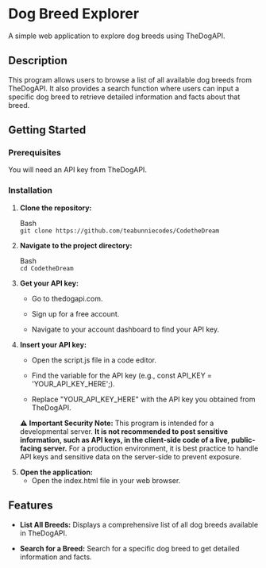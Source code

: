 # Dog Breed Explorer
A simple web application to explore dog breeds using TheDogAPI.

## Description 
This program allows users to browse a list of all available dog breeds from TheDogAPI. It also provides a search function where users can input a specific dog breed to retrieve detailed information and facts about that breed.

## Getting Started
### Prerequisites 
You will need an API key from TheDogAPI.

### Installation
<ol>
<li><b>Clone the repository:</b>

Bash  
`git clone https://github.com/teabunniecodes/CodetheDream`</li>

<li><b>Navigate to the project directory:</b>

Bash  
`cd CodetheDream`</li>

<li><b>Get your API key:</b>

- Go to thedogapi.com.

- Sign up for a free account.

- Navigate to your account dashboard to find your API key.
</li>

<li><b>Insert your API key:</b>

- Open the script.js file in a code editor.

- Find the variable for the API key (e.g., const API_KEY = 'YOUR_API_KEY_HERE';).

- Replace "YOUR_API_KEY_HERE" with the API key you obtained from TheDogAPI.

⚠️ **Important Security Note:** This program is intended for a developmental server. **It is not recommended to post sensitive information, such as API keys, in the client-side code of a live, public-facing server.** For a production environment, it is best practice to handle API keys and sensitive data on the server-side to prevent exposure.</li>

<li><b>Open the application:</b>

- Open the index.html file in your web browser.
</ol>

## Features
- <b>List All Breeds:</b> Displays a comprehensive list of all dog breeds available in TheDogAPI.

- <b>Search for a Breed:</b> Search for a specific dog breed to get detailed information and facts.